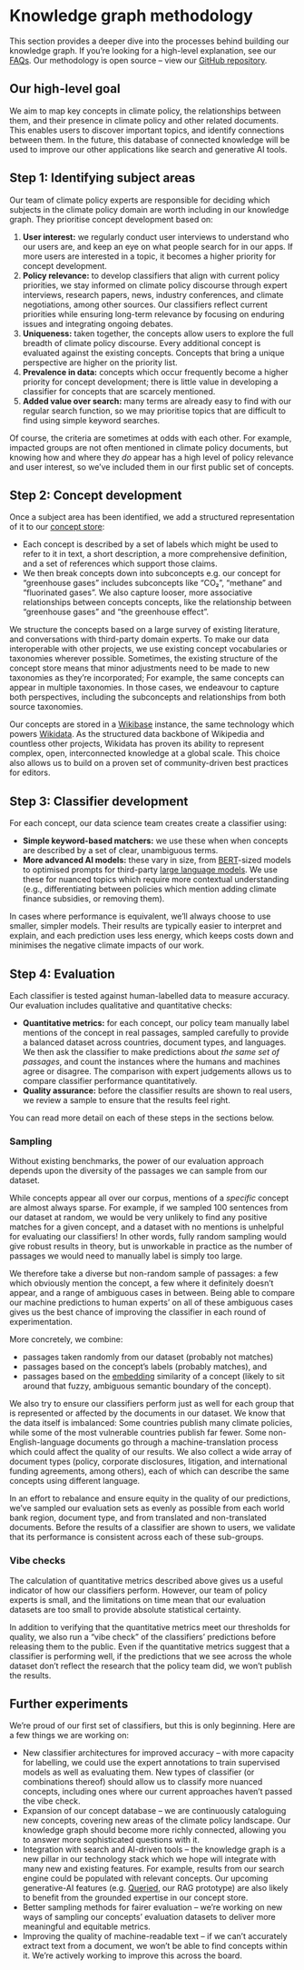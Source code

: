 # Knowledge graph methodology

This section provides a deeper dive into the processes behind building our knowledge graph. If you’re looking for a high-level explanation, see our [FAQs](https://climate-laws.org/faq). Our methodology is open source – view our [GitHub repository](https://github.com/climatepolicyradar/knowledge-graph?tab=readme-ov-file).

## Our high-level goal

We aim to map key concepts in climate policy, the relationships between them, and their presence in climate policy and other related documents. This enables users to discover important topics, and identify connections between them. In the future, this database of connected knowledge will be used to improve our other applications like search and generative AI tools.

## Step 1: Identifying subject areas

Our team of climate policy experts are responsible for deciding which subjects in the climate policy domain are worth including in our knowledge graph. They prioritise concept development based on:

1. **User interest:** we regularly conduct user interviews to understand who our users are, and keep an eye on what people search for in our apps. If more users are interested in a topic, it becomes a higher priority for concept development.
2. **Policy relevance:** to develop classifiers that align with current policy priorities, we stay informed on climate policy discourse through expert interviews, research papers, news, industry conferences, and climate negotiations, among other sources. Our classifiers reflect current priorities while ensuring long-term relevance by focusing on enduring issues and integrating ongoing debates.
3. **Uniqueness:** taken together, the concepts allow users to explore the full breadth of climate policy discourse. Every additional concept is evaluated against the existing concepts. Concepts that bring a unique perspective are higher on the priority list.
4. **Prevalence in data:** concepts which occur frequently become a higher priority for concept development; there is little value in developing a classifier for concepts that are scarcely mentioned.
5. **Added value over search:** many terms are already easy to find with our regular search function, so we may prioritise topics that are difficult to find using simple keyword searches.

Of course, the criteria are sometimes at odds with each other. For example, impacted groups are not often mentioned in climate policy documents, but knowing how and where they *do* appear has a high level of policy relevance and user interest, so we’ve included them in our first public set of concepts.

## Step 2: Concept development

Once a subject area has been identified, we add a structured representation of it to our [concept store](https://climatepolicyradar.wikibase.cloud/wiki/Main_Page):

- Each concept is described by a set of labels which might be used to refer to it in text, a short description, a more comprehensive definition, and a set of references which support those claims.
- We then break concepts down into subconcepts e.g. our concept for “greenhouse gases” includes subconcepts like “CO₂”, “methane” and “fluorinated gases”. We also capture looser, more associative relationships between concepts concepts, like the relationship between “greenhouse gases” and “the greenhouse effect”.

We structure the concepts based on a large survey of existing literature, and conversations with third-party domain experts. To make our data interoperable with other projects, we use existing concept vocabularies or taxonomies wherever possible. Sometimes, the existing structure of the concept store means that minor adjustments need to be made to new taxonomies as they’re incorporated; For example, the same concepts can appear in multiple taxonomies. In those cases, we endeavour to capture both perspectives, including the subconcepts and relationships from both source taxonomies.

Our concepts are stored in a [Wikibase](https://wikiba.se/) instance, the same technology which powers [Wikidata](https://www.wikidata.org/wiki/Wikidata:Main_Page). As the structured data backbone of Wikipedia and countless other projects, Wikidata has proven its ability to represent complex, open, interconnected knowledge at a global scale. This choice also allows us to build on a proven set of community-driven best practices for editors.

## Step 3: Classifier development

For each concept, our data science team creates create a classifier using:

- **Simple keyword-based matchers:** we use these when when concepts are described by a set of clear, unambiguous terms.
- **More advanced AI models:** these vary in size, from [BERT](https://en.wikipedia.org/wiki/BERT_(language_model))-sized models to optimised prompts for third-party [large language models](https://en.wikipedia.org/wiki/Large_language_model). We use these for nuanced topics which require more contextual understanding (e.g., differentiating between policies which mention adding climate finance subsidies, or removing them).

In cases where performance is equivalent, we’ll always choose to use smaller, simpler models. Their results are typically easier to interpret and explain, and each prediction uses less energy, which keeps costs down and minimises the negative climate impacts of our work.

## Step 4: Evaluation

Each classifier is tested against human-labelled data to measure accuracy. Our evaluation includes qualitative and quantitative checks:

- **Quantitative metrics:** for each concept, our policy team manually label mentions of the concept in real passages, sampled carefully to provide a balanced dataset across countries, document types, and languages.
We then ask the classifier to make predictions about *the same set of passages*, and count the instances where the humans and machines agree or disagree. The comparison with expert judgements allows us to compare classifier performance quantitatively.
- **Quality assurance:** before the classifier results are shown to real users, we review a sample to ensure that the results feel right.

You can read more detail on each of these steps in the sections below.

### **Sampling**

Without existing benchmarks, the power of our evaluation approach depends upon the diversity of the passages we can sample from our dataset.

While concepts appear all over our corpus, mentions of a *specific* concept are almost always sparse. For example, if we sampled 100 sentences from our dataset at random, we would be very unlikely to find any positive matches for a given concept, and a dataset with no mentions is unhelpful for evaluating our classifiers! In other words, fully random sampling would give robust results in theory, but is unworkable in practice as the number of passages we would need to manually label is simply too large.

We therefore take a diverse but non-random sample of passages: a few which obviously mention the concept, a few where it definitely doesn’t appear, and a range of ambiguous cases in between. Being able to compare our machine predictions to human experts’ on all of these ambiguous cases gives us the best chance of improving the classifier in each round of experimentation.

More concretely, we combine:

- passages taken randomly from our dataset (probably not matches)
- passages based on the concept’s labels (probably matches), and
- passages based on the [embedding](https://en.wikipedia.org/wiki/Sentence_embedding) similarity of a concept (likely to sit around that fuzzy, ambiguous semantic boundary of the concept).

We also try to ensure our classifiers perform just as well for each group that is represented or affected by the documents in our dataset. We know that the data itself is imbalanced: Some countries publish many climate policies, while some of the most vulnerable countries publish far fewer. Some non-English-language documents go through a machine-translation process which could affect the quality of our results. We also collect a wide array of document types (policy, corporate disclosures, litigation, and international funding agreements, among others), each of which can describe the same concepts using different language.

In an effort to rebalance and ensure equity in the quality of our predictions, we’ve sampled our evaluation sets as evenly as possible from each world bank region, document type, and from translated and non-translated documents. Before the results of a classifier are shown to users, we validate that its performance is consistent across each of these sub-groups.

### Vibe checks

The calculation of quantitative metrics described above gives us a useful indicator of how our classifiers perform. However, our team of policy experts is small, and the limitations on time mean that our evaluation datasets are too small to provide absolute statistical certainty.

In addition to verifying that the quantitative metrics meet our thresholds for quality, we also run a “vibe check” of the classifiers’ predictions before releasing them to the public. Even if the quantitative metrics suggest that a classifier is performing well, if the predictions that we see across the whole dataset don’t reflect the research that the policy team did, we won’t publish the results.

## Further experiments

We’re proud of our first set of classifiers, but this is only beginning. Here are a few things we are working on:

- New classifier architectures for improved accuracy – with more capacity for labelling, we could use the expert annotations to train supervised models as well as evaluating them. New types of classifier (or combinations thereof) should allow us to classify more nuanced concepts, including ones where our current approaches haven’t passed the vibe check.
- Expansion of our concept database – we are continuously cataloguing new concepts, covering new areas of the climate policy landscape. Our knowledge graph should become more richly connected, allowing you to answer more sophisticated questions with it.
- Integration with search and AI-driven tools – the knowledge graph is a new pillar in our technology stack which we hope will integrate with many new and existing features. For example, results from our search engine could be populated with relevant concepts. Our upcoming generative-AI features (e.g. [Queried](https://queried.labs.climatepolicyradar.org/), our RAG prototype) are also likely to benefit from the grounded expertise in our concept store.
- Better sampling methods for fairer evaluation – we’re working on new ways of sampling our concepts’ evaluation datasets to deliver more meaningful and equitable metrics.
- Improving the quality of machine-readable text – if we can’t accurately extract text from a document, we won’t be able to find concepts within it. We’re actively working to improve this across the board.
